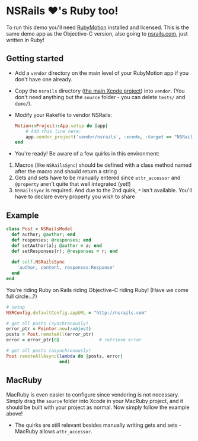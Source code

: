 NSRails ♥'s Ruby too!
====================

To run this demo you'll need [RubyMotion](http://www.rubymotion.com/) installed and licensed. This is the same demo app as the Objective-C version, also going to [nsrails.com](http://nsrails.com), just written in Ruby!

Getting started
-------

* Add a `vendor` directory on the main level of your RubyMotion app if you don't have one already.
* Copy the `nsrails` directory ([the main Xcode project](https://github.com/dingbat/nsrails/tree/master/nsrails)) into `vendor`. (You don't need anything but the `source` folder - you can delete `tests/` and `demo/`).
* Modify your Rakefile to vendor NSRails:

  ```ruby
  Motion::Project::App.setup do |app|
      # Add this line here:
      app.vendor_project('vendor/nsrails', :xcode, :target => "NSRails", :headers_dir => 'source')
  end
  ```

* You're ready! Be aware of a few quirks in this environment:
 1. Macros (like `NSRailsSync`) should be defined with a class method named after the macro and should return a string
 2. Gets and sets have to be manually entered since `attr_accessor` and `@property` aren't quite that well integrated (yet!)
 3. `NSRailsSync` is required. And due to the 2nd quirk, `*` isn't available. You'll have to declare every property you wish to share


Example
--------

```ruby
class Post < NSRailsModel
  def author; @author; end
  def responses; @responses; end
  def setAuthor(a); @author = a; end
  def setResponses(r); @responses = r; end
  
  def self.NSRailsSync
    'author, content, responses:Response'
  end
end
```

You're riding Ruby on Rails riding Objective-C riding Ruby! (Have we come full circle...?)

```ruby
# setup
NSRConfig.defaultConfig.appURL = "http://nsrails.com"

# get all posts (synchronously)
error_ptr = Pointer.new(:object)
posts = Post.remoteAll(error_ptr)
error = error_ptr[0]               # retrieve error

# get all posts (asynchronously)
Post.remoteAllAsync(lambda do |posts, error| 
                    end)
```

MacRuby
--------

MacRuby is even easier to configure since vendoring is not necessary. Simply drag the `source` folder into Xcode in your MacRuby project, and it should be built with your project as normal.
Now simply follow the example above!
* The quirks are still relevant besides manually writing gets and sets - MacRuby allows `attr_accessor`.